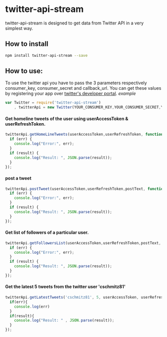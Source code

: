 # twitter-api-stream

twitter-api-stream is designed to get data from  Twitter API in a very simplest way.

##  How to install
```bash
npm install twitter-api-stream --save
```

## How to use:
To use the twitter api you have to pass the 3 parameters respectively consumer_key, consumer_secret and callback_url. You can get these values by registering your app over [twitter's developer portal](https://dev.twitter.com/).
*example*
```javascript
var Twitter = require('twitter-api-stream')
    , twitterApi = new Twitter(YOUR_CONSUMER_KEY,YOUR_CONSUMER_SECRET,YOUR_CALLBACK_URL);
```

#### Get homeline tweets of the user using userAccessToken & userRefreshToken.
```javascript
twitterApi.getHomeLineTweets(userAccessToken,userRefreshToken, function (err, result) {
  if (err) {
    console.log("Error:", err);
  }
  if (result) {
    console.log("Result: ", JSON.parse(result));
  }
});
```

#### post a tweet
```javascript
twitterApi.postTweet(userAccessToken,userRefreshToken,postText, function (err, result) {
  if (err) {
    console.log("Error:", err);
  }
  if (result) {
    console.log("Result: ", JSON.parse(result));
  }
});
```

#### Get list of followers of a particular user.
```javascript
twitterApi.getFollowersList(userAccessToken,userRefreshToken,postText, function (err, result) {
  if (err) {
    console.log("Error:", err);
  }
  if (result) {
    console.log("Result: ", JSON.parse(result));
  }
});
```

#### Get the latest 5 tweets from the twitter user 'cschmitz81'

```javascript
twitterApi.getLatestTweets('cschmitz81', 5, userAccessToken, userRefreshToken, function(err, result){
  if(err){
    console.log(err)
  }
  if(result){
    console.log("Result: " , JSON.parse(result));
  }
});
```

